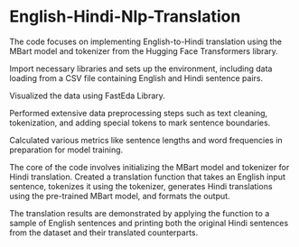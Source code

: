 # English-Hindi-Nlp-Translation
The code focuses on implementing English-to-Hindi translation using the MBart model and tokenizer from the Hugging Face Transformers library.

Import necessary libraries and sets up the environment, including data loading from a CSV file containing English and Hindi sentence pairs.

Visualized the data using FastEda Library.

Performed extensive data preprocessing steps such as text cleaning, tokenization, and adding special tokens to mark sentence boundaries.

Calculated various metrics like sentence lengths and word frequencies in preparation for model training.

The core of the code involves initializing the MBart model and tokenizer for Hindi translation. Created a translation function that takes an English input sentence, tokenizes it using the tokenizer, generates Hindi translations using the pre-trained MBart model, and formats the output.

The translation results are demonstrated by applying the function to a sample of English sentences and printing both the original Hindi sentences from the dataset and their translated counterparts.
